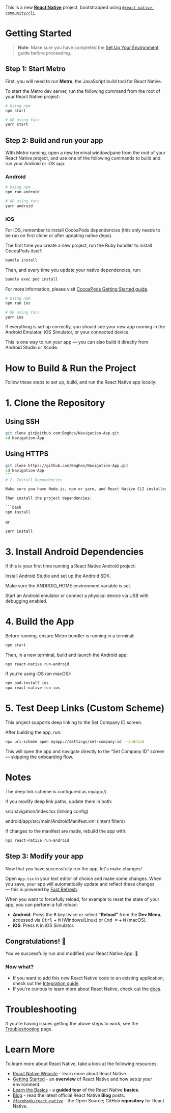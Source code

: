 This is a new [**React Native**](https://reactnative.dev) project, bootstrapped using [`@react-native-community/cli`](https://github.com/react-native-community/cli).

# Getting Started

> **Note**: Make sure you have completed the [Set Up Your Environment](https://reactnative.dev/docs/set-up-your-environment) guide before proceeding.

## Step 1: Start Metro

First, you will need to run **Metro**, the JavaScript build tool for React Native.

To start the Metro dev server, run the following command from the root of your React Native project:

```sh
# Using npm
npm start

# OR using Yarn
yarn start
```

## Step 2: Build and run your app

With Metro running, open a new terminal window/pane from the root of your React Native project, and use one of the following commands to build and run your Android or iOS app:

### Android

```sh
# Using npm
npm run android

# OR using Yarn
yarn android
```

### iOS

For iOS, remember to install CocoaPods dependencies (this only needs to be run on first clone or after updating native deps).

The first time you create a new project, run the Ruby bundler to install CocoaPods itself:

```sh
bundle install
```

Then, and every time you update your native dependencies, run:

```sh
bundle exec pod install
```

For more information, please visit [CocoaPods Getting Started guide](https://guides.cocoapods.org/using/getting-started.html).

```sh
# Using npm
npm run ios

# OR using Yarn
yarn ios
```

If everything is set up correctly, you should see your new app running in the Android Emulator, iOS Simulator, or your connected device.

This is one way to run your app — you can also build it directly from Android Studio or Xcode.

# How to Build & Run the Project

Follow these steps to set up, build, and run the React Native app locally:

# 1. Clone the Repository

## Using SSH

```bash
git clone git@github.com:Boghos/Navigation-App.git
cd Navigation-App
```

## Using HTTPS

````bash
git clone https://github.com/Boghos/Navigation-App.git
cd Navigation-App
```
# 2. Install Dependencies

Make sure you have Node.js, npm or yarn, and React Native CLI installed.

Then install the project dependencies:

```bash
npm install
````

or

```bash
yarn install
```

# 3. Install Android Dependencies

If this is your first time running a React Native Android project:

Install Android Studio and set up the Android SDK.

Make sure the ANDROID_HOME environment variable is set.

Start an Android emulator or connect a physical device via USB with debugging enabled.

# 4. Build the App

Before running, ensure Metro bundler is running in a terminal:

```bash
npm start
```

Then, in a new terminal, build and launch the Android app:

```bash
npx react-native run-android
```

If you’re using iOS (on macOS):

```bash
npx pod-install ios
npx react-native run-ios
```

# 5. Test Deep Links (Custom Scheme)

This project supports deep linking to the Set Company ID screen.

After building the app, run:

```bash
npx uri-scheme open myapp://settings/set-company-id --android
```

This will open the app and navigate directly to the “Set Company ID” screen — skipping the onboarding flow.

# Notes

The deep link scheme is configured as myapp://.

If you modify deep link paths, update them in both:

src/navigation/index.tsx (linking config)

android/app/src/main/AndroidManifest.xml (intent filters)

If changes to the manifest are made, rebuild the app with:

```bash
npx react-native run-android
```

## Step 3: Modify your app

Now that you have successfully run the app, let's make changes!

Open `App.tsx` in your text editor of choice and make some changes. When you save, your app will automatically update and reflect these changes — this is powered by [Fast Refresh](https://reactnative.dev/docs/fast-refresh).

When you want to forcefully reload, for example to reset the state of your app, you can perform a full reload:

- **Android**: Press the <kbd>R</kbd> key twice or select **"Reload"** from the **Dev Menu**, accessed via <kbd>Ctrl</kbd> + <kbd>M</kbd> (Windows/Linux) or <kbd>Cmd ⌘</kbd> + <kbd>M</kbd> (macOS).
- **iOS**: Press <kbd>R</kbd> in iOS Simulator.

## Congratulations! :tada:

You've successfully run and modified your React Native App. :partying_face:

### Now what?

- If you want to add this new React Native code to an existing application, check out the [Integration guide](https://reactnative.dev/docs/integration-with-existing-apps).
- If you're curious to learn more about React Native, check out the [docs](https://reactnative.dev/docs/getting-started).

# Troubleshooting

If you're having issues getting the above steps to work, see the [Troubleshooting](https://reactnative.dev/docs/troubleshooting) page.

# Learn More

To learn more about React Native, take a look at the following resources:

- [React Native Website](https://reactnative.dev) - learn more about React Native.
- [Getting Started](https://reactnative.dev/docs/environment-setup) - an **overview** of React Native and how setup your environment.
- [Learn the Basics](https://reactnative.dev/docs/getting-started) - a **guided tour** of the React Native **basics**.
- [Blog](https://reactnative.dev/blog) - read the latest official React Native **Blog** posts.
- [`@facebook/react-native`](https://github.com/facebook/react-native) - the Open Source; GitHub **repository** for React Native.
